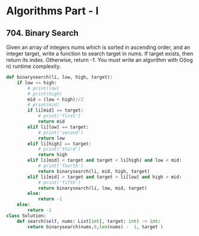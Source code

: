 # Algorithms Part - I

## 704. Binary Search
Given an array of integers nums which is sorted in ascending order, and an integer target, write a function to search target in nums. If target exists, then return its index. Otherwise, return -1. You must write an algorithm with O(log n) runtime complexity.

```python
def binarysearch(li, low, high, target):
    if low <= high:
        # print(low)
        # print(high)
        mid = (low + high)//2
        # print(mid)
        if li[mid] == target:
            # print('first')
            return mid
        elif li[low] == target:
            # print('second')
            return low
        elif li[high] == target:
            # print('third')
            return high
        elif li[mid] < target and target < li[high] and low < mid:
            # print('fourth')
            return binarysearch(li, mid, high, target)
        elif li[mid] > target and target > li[low] and high > mid:
            # print('fifth')
            return binarysearch(li, low, mid, target)
        else:
            return -1
    else:
        return -1
class Solution:
    def search(self, nums: List[int], target: int) -> int:
        return binarysearch(nums,0,len(nums) -  1, target )
```

